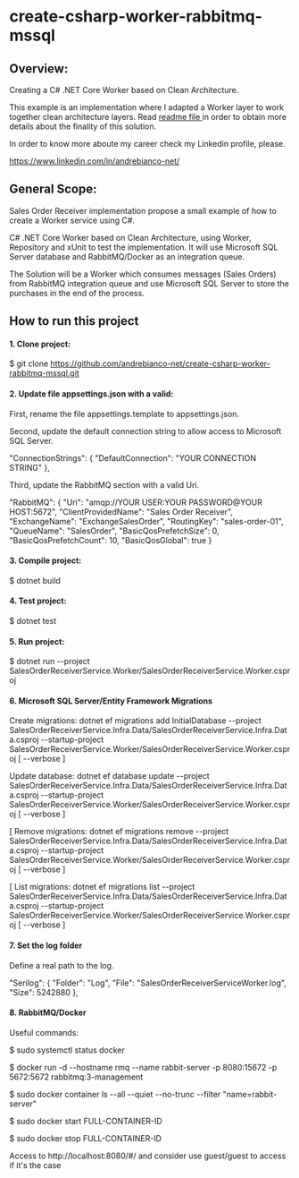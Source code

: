 # create-csharp-worker-rabbitmq-mssql

## Overview:
Creating a C# .NET Core Worker based on Clean Architecture.

This example is an implementation where I adapted a Worker layer to work together clean architecture layers. Read [readme file ](https://github.com/andrebianco-net/andrebianco-net#readme) in order to obtain more details about the finality of this solution.

In order to know more aboute my career check my Linkedin profile, please.

https://www.linkedin.com/in/andrebianco-net/

## General Scope:

Sales Order Receiver implementation propose a small example of how to create a Worker service using C#.

C# .NET Core Worker based on Clean Architecture, using Worker, Repository and xUnit to test the implementation. It will use Microsoft SQL Server database and RabbitMQ/Docker as an integration queue.  

The Solution will be a Worker which consumes messages (Sales Orders) from RabbitMQ integration queue and use Microsoft SQL Server to store the purchases in the end of the process.

## How to run this project

#### 1. Clone project:

$ git clone https://github.com/andrebianco-net/create-csharp-worker-rabbitmq-mssql.git

#### 2. Update file appsettings.json with a valid:

First, rename the file appsettings.template to appsettings.json.

Second, update the default connection string to allow access to Microsoft SQL Server.

"ConnectionStrings": {
    "DefaultConnection": "YOUR CONNECTION STRING"
},

Third, update the RabbitMQ section with a valid Uri.

"RabbitMQ": {
    "Uri": "amqp://YOUR USER:YOUR PASSWORD@YOUR HOST:5672",
    "ClientProvidedName": "Sales Order Receiver",
    "ExchangeName": "ExchangeSalesOrder",
    "RoutingKey": "sales-order-01",
    "QueueName": "SalesOrder",
    "BasicQosPrefetchSize": 0,
    "BasicQosPrefetchCount": 10,
    "BasicQosGlobal": true
}

#### 3. Compile project:

$ dotnet build

#### 4. Test project:

$ dotnet test

#### 5. Run project:

$ dotnet run --project SalesOrderReceiverService.Worker/SalesOrderReceiverService.Worker.csproj

#### 6. Microsoft SQL Server/Entity Framework Migrations

Create migrations: dotnet ef migrations add InitialDatabase --project SalesOrderReceiverService.Infra.Data/SalesOrderReceiverService.Infra.Data.csproj --startup-project SalesOrderReceiverService.Worker/SalesOrderReceiverService.Worker.csproj [ --verbose ]

Update database: dotnet ef database update --project SalesOrderReceiverService.Infra.Data/SalesOrderReceiverService.Infra.Data.csproj --startup-project SalesOrderReceiverService.Worker/SalesOrderReceiverService.Worker.csproj [ --verbose ]

[ Remove migrations: dotnet ef migrations remove --project SalesOrderReceiverService.Infra.Data/SalesOrderReceiverService.Infra.Data.csproj --startup-project SalesOrderReceiverService.Worker/SalesOrderReceiverService.Worker.csproj [ --verbose ]

[ List migrations: dotnet ef migrations list --project SalesOrderReceiverService.Infra.Data/SalesOrderReceiverService.Infra.Data.csproj --startup-project SalesOrderReceiverService.Worker/SalesOrderReceiverService.Worker.csproj [ --verbose ]

#### 7. Set the log folder

Define a real path to the log.

"Serilog": {
    "Folder": "Log",
    "File": "SalesOrderReceiverServiceWorker.log",
    "Size": 5242880
},

#### 8. RabbitMQ/Docker

Useful commands:

$ sudo systemctl status docker

$ docker run -d --hostname rmq --name rabbit-server -p 8080:15672 -p 5672:5672 rabbitmq:3-management

$ sudo docker container ls --all --quiet --no-trunc --filter "name=rabbit-server"

$ sudo docker start FULL-CONTAINER-ID

$ sudo docker stop FULL-CONTAINER-ID

Access to http://localhost:8080/#/ and consider use guest/guest to access if it's the case
